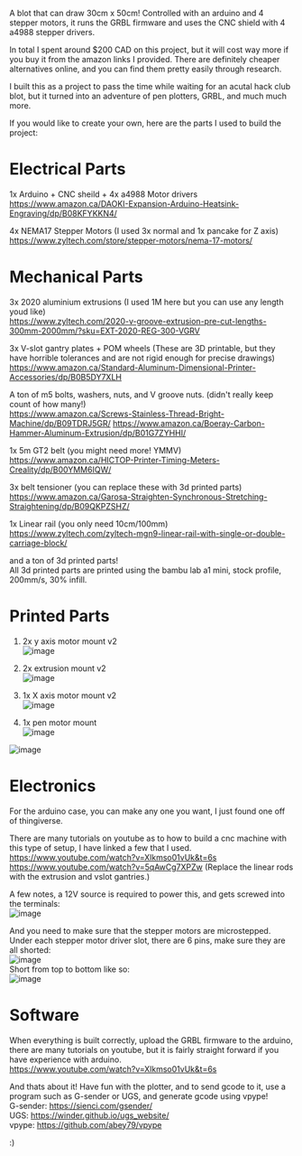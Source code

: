 A blot that can draw 30cm x 50cm! Controlled with an arduino and 4 stepper motors, it runs the GRBL firmware and uses the CNC shield with 4 a4988 stepper drivers.   
  
In total I spent around $200 CAD on this project, but it will cost way more if you buy it from the amazon links I provided. There are definitely cheaper alternatives online, and you can find them pretty easily through research.  

I built this as a project to pass the time while waiting for an acutal hack club blot, but it turned into an adventure of pen plotters, GRBL, and much much more.   

If you would like to create your own, here are the parts I used to build the project:  

# Electrical Parts  
1x Arduino + CNC sheild + 4x a4988 Motor drivers  
https://www.amazon.ca/DAOKI-Expansion-Arduino-Heatsink-Engraving/dp/B08KFYKKN4/  

4x NEMA17 Stepper Motors (I used 3x normal and 1x pancake for Z axis)  
https://www.zyltech.com/store/stepper-motors/nema-17-motors/  

# Mechanical Parts  
3x 2020 aluminium extrusions (I used 1M here but you can use any length youd like)  
https://www.zyltech.com/2020-v-groove-extrusion-pre-cut-lengths-300mm-2000mm/?sku=EXT-2020-REG-300-VGRV

3x V-slot gantry plates + POM wheels (These are 3D printable, but they have horrible tolerances and are not rigid enough for precise drawings)  
https://www.amazon.ca/Standard-Aluminum-Dimensional-Printer-Accessories/dp/B0B5DY7XLH

A ton of m5 bolts, washers, nuts, and V groove nuts. (didn't really keep count of how many!)  
https://www.amazon.ca/Screws-Stainless-Thread-Bright-Machine/dp/B09TDRJ5GR/
https://www.amazon.ca/Boeray-Carbon-Hammer-Aluminum-Extrusion/dp/B01G7ZYHHI/

1x 5m GT2 belt (you might need more! YMMV)  
https://www.amazon.ca/HICTOP-Printer-Timing-Meters-Creality/dp/B00YMM6IQW/

3x belt tensioner (you can replace these with 3d printed parts)
https://www.amazon.ca/Garosa-Straighten-Synchronous-Stretching-Straightening/dp/B09QKPZSHZ/

1x Linear rail (you only need 10cm/100mm)  
https://www.zyltech.com/zyltech-mgn9-linear-rail-with-single-or-double-carriage-block/

and a ton of 3d printed parts!   
All 3d printed parts are printed using the bambu lab a1 mini, stock profile, 200mm/s, 30% infill.

# Printed Parts  
1. 2x y axis motor mount v2  
![image](https://github.com/user-attachments/assets/341bea2c-4da8-4b20-ae75-a19801528ce6)  

2. 2x extrusion mount v2  
![image](https://github.com/user-attachments/assets/fb5bb205-a7dd-4d95-b796-0c06fd3610e9)  

3. 1x X axis motor mount v2  
![image](https://github.com/user-attachments/assets/833f4ddf-7fd5-4d77-8571-f1c674949353)  

4. 1x pen motor mount  
![image](https://github.com/user-attachments/assets/3991d896-ed29-4872-b756-6c095fe516b1)  
  
![image](https://github.com/user-attachments/assets/b6ee275e-d1fd-47d4-af19-828cbc1ebd6b)


# Electronics  
For the arduino case, you can make any one you want, I just found one off of thingiverse. 


There are many tutorials on youtube as to how to build a cnc machine with this type of setup, I have linked a few that I used.  
https://www.youtube.com/watch?v=Xlkmso01vUk&t=6s  
https://www.youtube.com/watch?v=5qAwCg7XPZw (Replace the linear rods with the extrusion and vslot gantries.)  
  

A few notes, a 12V source is required to power this, and gets screwed into the terminals:  
![image](https://github.com/user-attachments/assets/b7a0064d-c230-4a93-acea-fe5a74dea8b2)

And you need to make sure that the stepper motors are microstepped. Under each stepper motor driver slot, there are 6 pins, make sure they are all shorted:  
![image](https://github.com/user-attachments/assets/f6568c5c-3b0b-45f8-8ae5-dc1213cf86f0)  
Short from top to bottom like so:    
![image](https://github.com/user-attachments/assets/6980463a-a608-4daa-a116-48cfffb0b79a)  


# Software 
When everything is built correctly, upload the GRBL firmware to the arduino, there are many tutorials on youtube, but it is fairly straight forward if you have experience with arduino.   
https://www.youtube.com/watch?v=Xlkmso01vUk&t=6s

And thats about it! Have fun with the plotter, and to send gcode to it, use a program such as G-sender or UGS, and generate gcode using vpype!  
G-sender: https://sienci.com/gsender/  
UGS: https://winder.github.io/ugs_website/  
vpype: https://github.com/abey79/vpype  

:)
